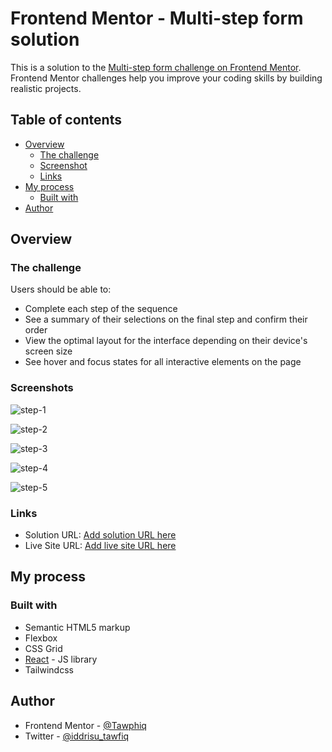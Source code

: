 # Frontend Mentor - Multi-step form solution

This is a solution to the [Multi-step form challenge on Frontend Mentor](https://www.frontendmentor.io/challenges/multistep-form-YVAnSdqQBJ). Frontend Mentor challenges help you improve your coding skills by building realistic projects. 

## Table of contents

- [Overview](#overview)
  - [The challenge](#the-challenge)
  - [Screenshot](#screenshot)
  - [Links](#links)
- [My process](#my-process)
  - [Built with](#built-with)
- [Author](#author)




## Overview

### The challenge

Users should be able to:

- Complete each step of the sequence
- See a summary of their selections on the final step and confirm their order
- View the optimal layout for the interface depending on their device's screen size
- See hover and focus states for all interactive elements on the page

### Screenshots

![step-1](https://user-images.githubusercontent.com/84660782/222015946-7fb69794-6589-4820-9bbb-e6ee11748118.jpeg)

![step-2](https://user-images.githubusercontent.com/84660782/222016099-62feccf3-2b20-46e8-a9fb-703dcb6b40b5.jpeg)

![step-3](https://user-images.githubusercontent.com/84660782/222016120-32bf3316-b293-4eaa-8969-7a887b9f83a6.jpeg)

![step-4](https://user-images.githubusercontent.com/84660782/222016165-4cc2b2c0-a041-4fe8-95b0-455e576b2240.jpeg)

![step-5](https://user-images.githubusercontent.com/84660782/222016219-5366b35d-bd09-4889-a329-3f828dc9540c.jpeg)






### Links

- Solution URL: [Add solution URL here](https://your-solution-url.com)
- Live Site URL: [Add live site URL here](https://your-live-site-url.com)

## My process

### Built with

- Semantic HTML5 markup
- Flexbox
- CSS Grid
- [React](https://reactjs.org/) - JS library
- Tailwindcss


## Author
- Frontend Mentor - [@Tawphiq](https://www.frontendmentor.io/profile/Tawphiq)
- Twitter - [@iddrisu_tawfiq](https://www.twitter.com/iddrisu_tawfiq)
